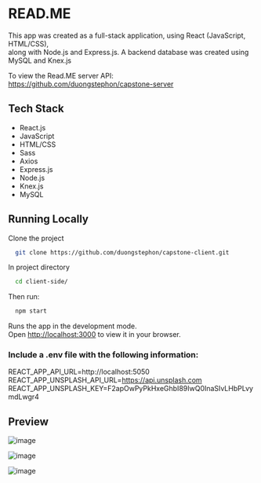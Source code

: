 # READ.ME

This app was created as a full-stack application, using React (JavaScript, HTML/CSS),\
along with Node.js and Express.js. A backend database was created using MySQL and Knex.js

To view the Read.ME server API:
https://github.com/duongstephon/capstone-server

## Tech Stack
- React.js
- JavaScript
- HTML/CSS
- Sass
- Axios
- Express.js
- Node.js
- Knex.js
- MySQL

## Running Locally
Clone the project

```bash
  git clone https://github.com/duongstephon/capstone-client.git
```

In project directory

```bash
  cd client-side/
```

Then run:

```bash
  npm start
```

Runs the app in the development mode.\
Open [http://localhost:3000](http://localhost:3000) to view it in your browser.

### Include a .env file with the following information:
REACT_APP_API_URL=http://localhost:5050 \
REACT_APP_UNSPLASH_API_URL=https://api.unsplash.com \
REACT_APP_UNSPLASH_KEY=F2apOwPyPkHxeGhbI89IwQ0InaSIvLHbPLvymdLwgr4 

## Preview

![image](https://user-images.githubusercontent.com/105663385/183785780-2d17a2fc-18f5-4a11-9917-6764651f0abe.png)

![image](https://user-images.githubusercontent.com/105663385/183785819-560fb0c2-d998-48ff-871e-3f9fed411e26.png)

![image](https://user-images.githubusercontent.com/105663385/183785890-a1af3a9f-92ae-464a-bcc4-9b39111f4178.png)


